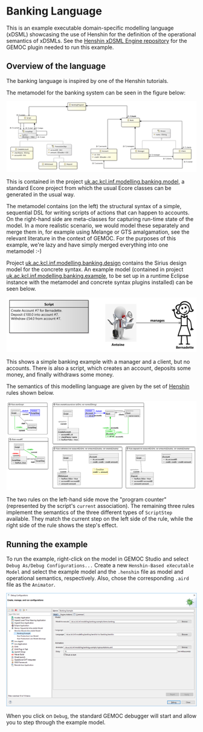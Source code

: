 # Banking Language

This is an example executable domain-specific modelling language (xDSML) showcasing the use of Henshin for the definition of the operational semantics of xDSMLs. See the [Henshin xDSML Engine repository](https://github.com/szschaler/henshin_xdsmls) for the GEMOC plugin needed to run this example.

## Overview of the language

The banking language is inspired by one of the Henshin tutorials.

The metamodel for the banking system can be seen in the figure below:

![Metamodel](docs/metamodel.png)

This is contained in the project [uk.ac.kcl.inf.modelling.banking.model](uk.ac.kcl.inf.modelling.banking.model/), a standard Ecore project from which the usual Ecore classes can be generated in the usual way.

The metamodel contains (on the left) the structural syntax of a simple, sequential DSL for writing scripts of actions that can happen to accounts. On the right-hand side are meta-classes for capturing run-time state of the model. In a more realistic scenario, we would model these separately and merge them in, for example using Melange or GTS amalgamation, see the relevant literature in the context of GEMOC. For the purposes of this example, we're lazy and have simply merged everything into one metamodel :-) 

Project [uk.ac.kcl.inf.modelling.banking.design](uk.ac.kcl.inf.modelling.banking.design) contains the Sirius design model for the concrete syntax. An example model (contained in project [uk.ac.kcl.inf.modelling.banking.example](uk.ac.kcl.inf.modelling.banking.example), to be set up in a runtime Eclipse instance with the metamodel and concrete syntax plugins installed) can be seen below.

![Model Example](docs/model_example.png)

This shows a simple banking example with a manager and a client, but no accounts. There is also a script, which creates an account, deposits some money, and finally withdraws some money.

The semantics of this modelling language are given by the set of [Henshin](https://www.eclipse.org/henshin/) rules shown below.

![Semantic Rules](docs/semantic_rules.png)

The two rules on the left-hand side move the "program counter" (represented by the script's `current` association). The remaining three rules implement the semantics of the three different types of `ScriptStep` available. They match the current step on the left side of the rule, while the right side of the rule shows the step's effect.

## Running the example

To run the example, right-click on the model in GEMOC Studio and select `Debug As/Debug Configurations...` Create a new `Henshin-Based eXecutable Model` and select the example model and the `.henshin` file as model and operational semantics, respectively. Also, chose the corresponding `.aird` file as the `Animator`.

![Launch configuration](docs/launch_config.png)

When you click on `Debug`, the standard GEMOC debugger will start and allow you to step through the example model.